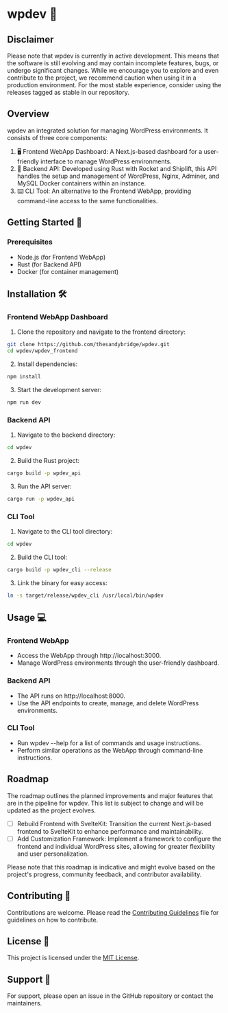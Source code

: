 # wpdev 🚀

## Disclaimer

Please note that wpdev is currently in active development. This means that the software is still evolving and may contain incomplete features, bugs, or undergo significant changes. While we encourage you to explore and even contribute to the project, we recommend caution when using it in a production environment. For the most stable experience, consider using the releases tagged as stable in our repository.

## Overview

wpdev an integrated solution for managing WordPress environments. It consists of three core components:

1. 🖥️ Frontend WebApp Dashboard: A Next.js-based dashboard for a user-friendly interface to manage WordPress environments.
2. 🔧 Backend API: Developed using Rust with Rocket and Shiplift, this API handles the setup and management of WordPress, Nginx, Adminer, and MySQL Docker containers within an instance.
3. ⌨️ CLI Tool: An alternative to the Frontend WebApp, providing command-line access to the same functionalities.

## Getting Started 🌟

### Prerequisites

- Node.js (for Frontend WebApp)
- Rust (for Backend API)
- Docker (for container management)

## Installation 🛠️

### Frontend WebApp Dashboard

1. Clone the repository and navigate to the frontend directory:

```bash
git clone https://github.com/thesandybridge/wpdev.git
cd wpdev/wpdev_frontend
```

2. Install dependencies:

```bash
npm install
```

3. Start the development server:

```bash
npm run dev
```

### Backend API

1. Navigate to the backend directory:

```bash
cd wpdev
```

2. Build the Rust project:

```bash
cargo build -p wpdev_api
```

3. Run the API server:

```bash
cargo run -p wpdev_api
```

### CLI Tool

1. Navigate to the CLI tool directory:

```bash
cd wpdev
```

2. Build the CLI tool:

```bash
cargo build -p wpdev_cli --release
```

3. Link the binary for easy access:

```bash
ln -s target/release/wpdev_cli /usr/local/bin/wpdev
```

## Usage 💻

### Frontend WebApp

- Access the WebApp through http://localhost:3000.
- Manage WordPress environments through the user-friendly dashboard.

### Backend API

- The API runs on http://localhost:8000.
- Use the API endpoints to create, manage, and delete WordPress environments.

### CLI Tool

- Run wpdev --help for a list of commands and usage instructions.
- Perform similar operations as the WebApp through command-line instructions.

## Roadmap

The roadmap outlines the planned improvements and major features that are in the pipeline for wpdev. This list is subject to change and will be updated as the project evolves.

- [ ] Rebuild Frontend with SvelteKit: Transition the current Next.js-based frontend to SvelteKit to enhance performance and maintainability.
- [ ] Add Customization Framework: Implement a framework to configure the frontend and individual WordPress sites, allowing for greater flexibility and user personalization.

Please note that this roadmap is indicative and might evolve based on the project's progress, community feedback, and contributor availability.

## Contributing 👥

Contributions are welcome. Please read the [Contributing Guidelines](CONTRIBUTING.md) file for guidelines on how to contribute.

## License 📄

This project is licensed under the [MIT License](LICENSE).

## Support 🛟

For support, please open an issue in the GitHub repository or contact the maintainers.
